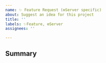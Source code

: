 ```yaml
---
name: ✨ Feature Request (⚙️Server specific)
about: Suggest an idea for this project
title: ''
labels: ✨Feature, ⚙️Server
assignees: ''

---
```


## Summary

<!-- Tell us what the suggestion is -->
